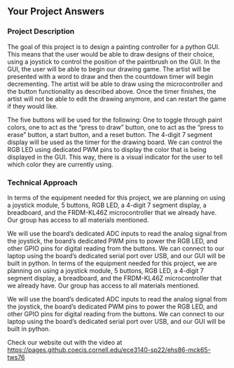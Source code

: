 ## Your Project Answers

### Project Description

The goal of this project is to design a painting controller for a python GUI. This means that the user would be able to draw designs of their choice, using a joystick to control the position of the paintbrush on the GUI. In the GUI, the user will be able to begin our drawing game. The artist will be presented with a word to draw and then the countdown timer will begin decrementing. The artist will be able to draw using the microcontroller and the button functionality as described above. Once the timer finishes, the artist will not be able to edit the drawing anymore, and can restart the game if they would like. 

The five buttons will be used for the following: One to toggle through paint colors, one to act as the “press to draw” button, one to act as the “press to erase” button, a start button, and a reset button. The 4-digit 7 segment display will be used as the timer for the drawing board. We can control the RGB LED using dedicated PWM pins to display the color that is being displayed in the GUI. This way, there is a visual indicator for the user to tell which color they are currently using.
### Technical Approach

In terms of the equipment needed for this project, we are planning on using a joystick module, 5 buttons, RGB LED, a 4-digit 7 segment display, a breadboard, and the FRDM-KL46Z microcontroller that we already have. Our group has access to all materials mentioned.

We will use the board’s dedicated ADC inputs to read the analog signal from the joystick, the board’s dedicated PWM pins to power the RGB LED, and other GPIO pins for digital reading from the buttons. We can connect to our laptop using the board’s dedicated serial port over USB, and our GUI will be built in python.
In terms of the equipment needed for this project, we are planning on using a joystick module, 5 buttons, RGB LED, a 4-digit 7 segment display, a breadboard, and the FRDM-KL46Z microcontroller that we already have. Our group has access to all materials mentioned.

We will use the board’s dedicated ADC inputs to read the analog signal from the joystick, the board’s dedicated PWM pins to power the RGB LED, and other GPIO pins for digital reading from the buttons. We can connect to our laptop using the board’s dedicated serial port over USB, and our GUI will be built in python.

Check our website out with the video at https://pages.github.coecis.cornell.edu/ece3140-sp22/ehs86-mck65-tws76
